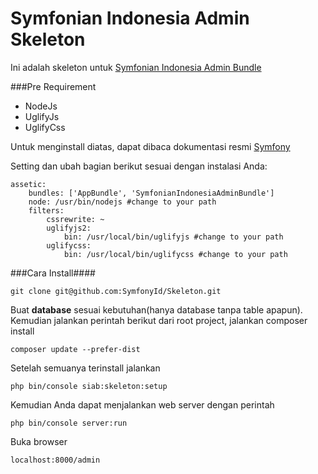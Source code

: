 Symfonian Indonesia Admin Skeleton
==================================

Ini adalah skeleton untuk [Symfonian Indonesia Admin Bundle](https://github.com/SymfonyId/AdminBundle)

###Pre Requirement

- NodeJs
- UglifyJs
- UglifyCss

Untuk menginstall diatas, dapat dibaca dokumentasi resmi [Symfony](http://symfony.com/doc/current/cookbook/assetic/uglifyjs.html)

Setting dan ubah bagian berikut sesuai dengan instalasi Anda:

```lang=yml
assetic:
    bundles: ['AppBundle', 'SymfonianIndonesiaAdminBundle']
    node: /usr/bin/nodejs #change to your path
    filters:
        cssrewrite: ~
        uglifyjs2:
            bin: /usr/local/bin/uglifyjs #change to your path
        uglifycss:
            bin: /usr/local/bin/uglifycss #change to your path
```

###Cara Install####

```lang=shell
git clone git@github.com:SymfonyId/Skeleton.git
```

Buat **database** sesuai kebutuhan(hanya database tanpa table apapun). Kemudian jalankan perintah berikut dari root project, jalankan composer install

```lang=shell
composer update --prefer-dist
```

Setelah semuanya terinstall jalankan

```lang=shell
php bin/console siab:skeleton:setup
```

Kemudian Anda dapat menjalankan web server dengan perintah

```lang=shell
php bin/console server:run
```

Buka browser

```lang=shell
localhost:8000/admin
```